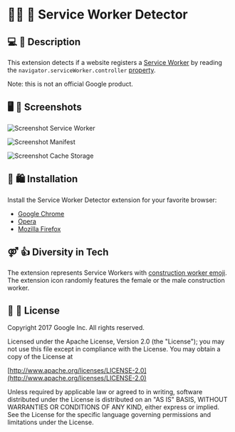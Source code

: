 # 👷‍♀️ 👷 Service Worker Detector

## 💻 💬 Description
This extension detects if a website registers a
[Service Worker](https://developer.mozilla.org/en-US/docs/Web/API/ServiceWorker)
by reading the ```navigator.serviceWorker.controller```
[property](https://developer.mozilla.org/en-US/docs/Web/API/ServiceWorkerContainer/controller).

Note: this is not an official Google product.

## 🖥 🔫 Screenshots
![Screenshot Service Worker](https://github.com/google/service-worker-detector/blob/master/assets/screenshot-serviceworker.png)

![Screenshot Manifest](https://github.com/google/service-worker-detector/blob/master/assets/screenshot-manifest.png)

![Screenshot Cache Storage](https://github.com/google/service-worker-detector/blob/master/assets/screenshot-cachestorage.png)

## 🔧 🛍 Installation
Install the Service Worker Detector extension for your favorite browser:
  - [Google Chrome](https://chrome.google.com/webstore/detail/service-worker-detector/ofdigdofloanabjcaijfidkogmejlmjc?hl=en)
  - [Opera](https://addons.opera.com/en/extensions/details/service-worker-detector/)
  - [Mozilla Firefox](https://addons.mozilla.org/en-US/firefox/addon/service-worker-detector/)

## ⚤ 👍 Diversity in Tech
The extension represents Service Workers with
[construction worker emoji](http://emojipedia.org/search/?q=construction+worker).
The extension icon randomly features the female or the male construction worker.

## 📄 💼 License
Copyright 2017 Google Inc. All rights reserved.

Licensed under the Apache License, Version 2.0 (the "License");
you may not use this file except in compliance with the License.
You may obtain a copy of the License at

[http://www.apache.org/licenses/LICENSE-2.0](http://www.apache.org/licenses/LICENSE-2.0)

Unless required by applicable law or agreed to in writing, software
distributed under the License is distributed on an "AS IS" BASIS,
WITHOUT WARRANTIES OR CONDITIONS OF ANY KIND, either express or implied.
See the License for the specific language governing permissions and
limitations under the License.
